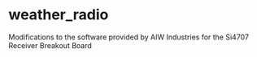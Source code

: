 weather_radio
=============

Modifications to the software provided by AIW Industries for the Si4707 Receiver Breakout Board
